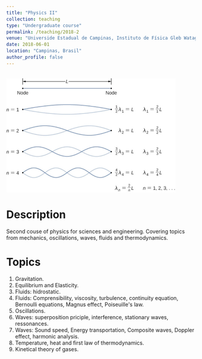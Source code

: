 ```yaml
---
title: "Physics II"
collection: teaching
type: "Undergraduate course"
permalink: /teaching/2018-2
venue: "Universide Estadual de Campinas, Instituto de Física Gleb Wataghin"
date: 2018-06-01
location: "Campinas, Brasil"
author_profile: false
---
```


<br/><img src='/images/teaching/stationary_wave.jpg'>

Description
======
Second couse of physics for sciences and engineering. Covering topics from mechanics, oscillations, waves, fluids and thermodynamics.


Topics
======
1. Gravitation.
2. Equilibrium and Elasticity.
3. Fluids: hidrostatic.
4. Fluids: Comprensibility, viscosity, turbulence, continuity equation, Bernoulli equations, Magnus effect, Poiseuille's law.
5. Oscillations.
6. Waves: superposition priciple, interference, stationary waves, ressonances.
7. Waves: Sound speed, Energy transportation, Composite waves, Doppler effect, harmonic analysis.
8. Temperature, heat and first law of thermodynamics.
9. Kinetical theory of gases.

